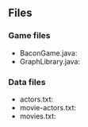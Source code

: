 ## Files

### Game files

- BaconGame.java: 
- GraphLibrary.java: 

### Data files

- actors.txt: 
- movie-actors.txt: 
- movies.txt: 

